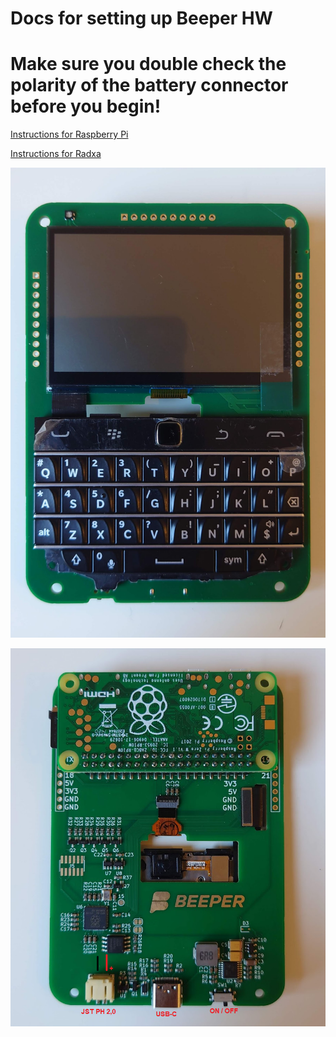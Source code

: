 # Docs for setting up Beeper HW

# Make sure you double check the polarity of the battery connector before you begin!

[Instructions for Raspberry Pi](/raspberrypi/README.md)

[Instructions for Radxa](/radxa/README.md)

![](beeper_front.png)

![](beeper_back.png)

